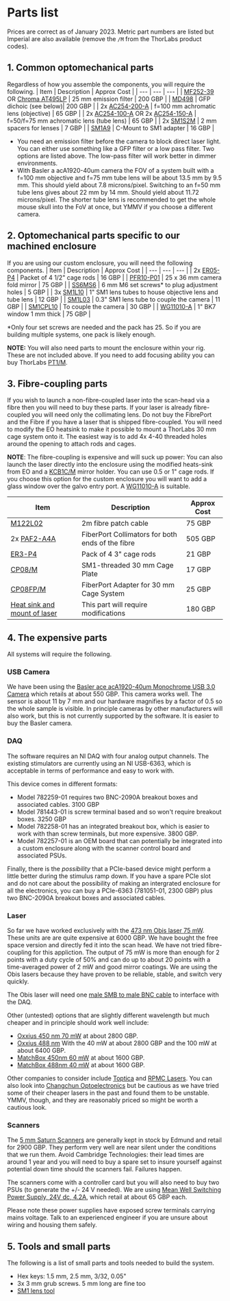 # Parts list

Prices are correct as of January 2023.
Metric part numbers are listed but Imperial are also available (remove the `/M` from the ThorLabs product codes).

## 1. Common optomechanical parts
Regardless of how you assemble the components, you will require the following.
| Item | Description | Approx Cost |
| --- | --- | --- |
| [MF252-39](https://www.thorlabs.com/thorproduct.cfm?partnumber=MF525-39) OR [Chroma AT495LP](https://www.chroma.com/products/parts/at495lp) | 25 mm emission filter | 200 GBP |
| [MD498](https://www.thorlabs.com/thorproduct.cfm?partnumber=MD498) | GFP dichoic  (see below)| 200 GBP |
| 2x [AC254-200-A](https://www.thorlabs.com/thorproduct.cfm?partnumber=AC254-200-A) | f=100 mm achromatic lens (objective) | 65 GBP |
| 2x [AC254-100-A](https://www.thorlabs.com/thorproduct.cfm?partnumber=AC254-100-A) OR 2x [AC254-150-A](https://www.thorlabs.com/thorproduct.cfm?partnumber=AC254-150-A) | f=50/f=75 mm achromatic lens (tube lens) | 65 GBP |
| 2x [SM1S2M](https://www.thorlabs.com/thorproduct.cfm?partnumber=SM1S2M) | 2 mm spacers for lenses | 7 GBP |
| [SM1A9](https://www.thorlabs.com/thorproduct.cfm?partnumber=SM1A9) | C-Mount to SM1 adapter | 16 GBP |

* You need an emission filter before the camera to block direct laser light.
You can either use something like a GFP filter or a low pass filter.
Two options are listed above.
The low-pass filter will work better in dimmer environments. 
* With Basler a acA1920-40um camera the FOV of a system built with a f=100 mm objective and f=75 mm tube lens will be about 13.5 mm by 9.5 mm. 
This should yield about 7.8 microns/pixel.
Switching to an f=50 mm tube lens gives about 22 mm by 14 mm. Should yield about 11.72 microns/pixel.
The shorter tube lens is recommended to get the whole mouse skull into the FoV at once, but YMMV if you choose a different camera. 

## 2. Optomechanical parts specific to our machined enclosure
If you are using our custom enclosure, you will need the following components.
| Item | Description | Approx Cost |
| --- | --- | --- |
| 2x [ER05-P4](https://www.thorlabs.com/thorproduct.cfm?partnumber=ER05-P4) | Packet of 4 1/2" cage rods | 16 GBP |
| [PFR10-P01](https://www.thorlabs.com/thorproduct.cfm?partnumber=PFR10-P01) | 25 x 36 mm camera fold mirror | 75 GBP |
| [SS6MS6](https://www.thorlabs.com/thorproduct.cfm?partnumber=SS6MS6) | 6 mm M6 set screws* to plug adjustment holes | 5 GBP |
| 3x [SM1L10](https://www.thorlabs.com/thorproduct.cfm?partnumber=SM1L10) | 1" SM1 lens tubes to house objective lens and tube lens | 12 GBP |
| [SM1L03](https://www.thorlabs.com/thorproduct.cfm?partnumber=SM1L05) | 0.3" SM1 lens tube to couple the camera | 11 GBP |
| [SM1CPL10](https://www.thorlabs.com/thorproduct.cfm?partnumber=SM1CPL10) | To couple the camera | 30 GBP |
| [WG11010-A](https://www.thorlabs.com/thorproduct.cfm?partnumber=WG11010-A) | 1" BK7 window 1 mm thick |  75 GBP |

*Only four set screws are needed and the pack has 25. So if you are building multiple systems, one pack is likely enough.


**NOTE:** You will also need parts to mount the enclosure within your rig.
These are not included above.
If you need to add focusing ability you can buy ThorLabs [PT1/M](https://www.thorlabs.com/thorproduct.cfm?partnumber=PT1/M).

## 3. Fibre-coupling parts
If you wish to launch a non-fibre-coupled laser into the scan-head via a fibre then you will need to buy these parts.
If your laser is already fibre-coupled you will need only the collimating lens.
Do not buy the FibrePort and the Fibre if you have a laser that is shipped fibre-coupled.
You will need to modify the EO heatsink to make it possible to mount a ThorLabs 30 mm cage system onto it. 
The easiest way is to add 4x 4-40 threaded holes around the opening to attach rods and cages. 

**NOTE**: The fibre-coupling is expensive and will suck up power: You can also launch the laser directly into the enclosure using the modified heats-sink from EO and a [KCB1C/M](https://www.thorlabs.com/thorproduct.cfm?partnumber=KCB1C/M#ad-image-0) mirror holder.
You can use 0.5 or 1" cage rods. 
If you choose this option for the custom enclosure you will want to add a glass window over the galvo entry port. A [WG11010-A](https://www.thorlabs.com/thorproduct.cfm?partnumber=WG11010-A) is suitable.

| Item | Description | Approx Cost |
| --- | --- | --- |
| [M122L02](https://www.thorlabs.com/thorproduct.cfm?partnumber=M122L02) | 2m fibre patch cable | 75 GBP |
| 2x [PAF2-A4A](https://www.thorlabs.com/thorproduct.cfm?partnumber=PAF2-A4A)| FiberPort Collimators for both ends of the fibre | 505 GBP |
| [ER3-P4](https://www.thorlabs.com/thorproduct.cfm?partnumber=ER3-P4) | Pack of 4 3" cage rods | 21 GBP |
| [CP08/M](https://www.thorlabs.com/thorproduct.cfm?partnumber=CP08/M) | SM1-threaded  30 mm Cage Plate | 17 GBP |
[CP08FP/M](https://www.thorlabs.com/thorproduct.cfm?partnumber=CP08FP/M) |  FiberPort Adapter for 30 mm Cage System | 25 GBP |
| [Heat sink and mount of laser](https://www.edmundoptics.co.uk/p/coherentreg-obistrade-heat-sink-34249/3636/) | This part will require modifications | 180 GBP |


## 4. The expensive parts
All systems will require the following.

### USB Camera
We have been using the [Basler ace acA1920-40um Monochrome USB 3.0 Camera](https://www.edmundoptics.co.uk/p/basler-ace-aca1920-40um-monochrome-usb-30-camera/3421/) which retails at about 550 GBP.
This camera works well.
The sensor is about 11 by 7 mm and our hardware magnifies by a factor of 0.5 so the whole sample is visible.
In principle cameras by other manufacturers will also work, but this is not currently supported by the software.
It is easier to buy the Basler camera.


### DAQ
The software requires an NI DAQ with four analog output channels.
The existing stimulators are currently using an NI USB-6363, which is acceptable in terms of performance and easy to work with.

This device comes in different formats:
* Model 782259-01 requires two BNC-2090A breakout boxes and associated cables. 3100 GBP
* Model 781443-01 is screw terminal based and so won't require breakout boxes. 3250 GBP
* Model 782258-01 has an integrated breakout box, which is easier to work with than screw terminals, but more expensive. 3800 GBP.
* Model  782257-01 is an OEM board that can potentially be integrated into a custom enclosure along with the scanner control board and associated PSUs.

Finally, there is the *possibility* that a PCIe-based device might perform a little better during the stimulus ramp down.
If you have a spare PCIe slot and do not care about the possibility of making an intergrated enclosure for all the electronics, you can buy a PCIe-6363 (781051-01, 2300 GBP) plus two BNC-2090A breakout boxes and associated cables.


### Laser
So far we have worked exclusively with the [473 nm Obis laser 75 mW](https://coherentinc.force.com/Coherent/1185052?cclcl=en_US).
These units are are quite expensive at 6000 GBP.
We have bought the free space version and directly fed it into the scan head. 
We have not tried fibre-coupling for this appliction.
The output of 75 mW is more than enough for 2 points with a duty cycle of 50% and can do up to about 20 points with a time-averaged power of 2 mW and good mirror coatings. 
We are using the Obis lasers because they have proven to be reliable, stable, and switch very quickly.

The Obis laser will need one [male SMB to male BNC cable](https://uk.rs-online.com/web/p/coaxial-cable/7600405) to interface with the DAQ. 

Other (untested) options that are slightly different wavelength but much cheaper and in principle should work well include:
* [Oxxius 450 nm 70 mW](https://www.oxxius.com/products/lbx-405-5/) at about 2800 GBP.
* [Oxxius 488 nm](https://www.oxxius.com/products/lbx-488/) With the 40 mW at about 2800 GBP and the 100 mW at about 6400 GBP.
* [MatchBox 450nm 60 mW](https://integratedoptics.com/cw-lasers/450-nm-lasers/450-nm-laser-diode;-free-space) at about 1600 GBP.
* [MatchBox 488nm 40 mW](https://integratedoptics.com/cw-lasers/488-nm-lasers/488-nm-laser-diode;-free-space) at about 1600 GBP.

Other companies to consider include [Toptica](https://www.toptica.com/products/single-mode-diode-lasers) and [RPMC Lasers](https://www.rpmclasers.com/product/lbx-488-xxx-csb/). 
You can also look into [Changchun Optoelectronics](www.cnilaser.com/blue_laser473.htm) but be cautious as we have tried some of their cheaper lasers in the past and found them to be unstable. 
YMMV, though, and they are reasonably priced so might be worth a cautious look.

### Scanners
The [5 mm Saturn Scanners](https://www.edmundoptics.co.uk/p/5mm-aperture-protected-silver-saturn-5b-dual-axis-galvanometer-scanner/44527/) are generally kept in stock by Edmund and retail for 2900 GBP.
They perform very well are near silent under the conditions that we run them.
Avoid Cambridge Technologies: their lead times are around 1 year and you will need to buy a spare set to insure yourself against potential down time should the scanners fail.
Failures happen.

The scanners come with a controller card but you will also need to buy two PSUs (to generate the +/- 24 V needed).
We are using [Mean Well Switching Power Supply, 24V dc, 4.2A](https://uk.rs-online.com/web/p/switching-power-supplies/8157450), which retail at about 65 GBP each.

Please note these power supplies have exposed screw terminals carrying mains voltage.
Talk to an experienced engineer if you are unsure about wiring and housing them safely.


## 5. Tools and small parts
The following is a list of small parts and tools needed to build the system.

* Hex keys: 1.5 mm, 2.5 mm, 3/32, 0.05"
* 3x 3 mm grub screws. 5 mm long are fine too
* [SM1 lens tool](https://www.thorlabs.com/thorproduct.cfm?partnumber=SPW602)
 
